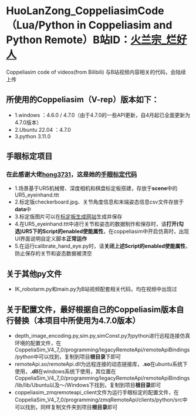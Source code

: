 # HuoLanZong_CoppeliasimCode（Lua/Python in Coppeliasim and Python Remote）B站ID：[火兰宗_烂好人](https://space.bilibili.com/253086292?spm_id_from=333.1007.0.0)
Coppeliasim code of videos(from Bilibili)
与B站视频内容相关的代码，会陆续上传
## 所使用的Coppeliasim（V-rep）版本如下：
* 1.windows ：4.6.0 / 4.7.0（由于4.7.0的一些API更新，自4月起已全面更新为4.7.0版本）
* 2.Ubuntu 22.04 ：4.7.0
* 3.python 3.11.0
## 手眼标定项目
### 在此感谢大佬[hong3731](https://blog.csdn.net/hong3731)，这是她的[手眼标定代码](https://github.com/hong3731/Handeyecalibration)
* 1.场景基于UR5机械臂、深度相机和棋盘标定板搭建，存放于**scene**中的UR5_eyeinhand.ttt
* 2.标定版checkerboard.jpg、关节角度信息和末端姿态信息csv文件存放于**data**中
* 3.标定版图片可以在[标定板生成网站](https://calib.io/pages/camera-calibration-pattern-generator)生成并保存
* 4.在UR5_eyeinhand.ttt中进行关节和姿态的数据制作和保存时，请**打开(勾选)UR5下的Script的enabled使能属性**，在coppeliasim中开启仿真时，出现UI界面说明自定义脚本**正常运作**
* 5.在运行calibrate_hand_eye.py时，请**关闭上述Script的enabled使能属性**，防止保存的关节和姿态数据被清空
## 关于其他py文件
* IK_robotarm.py和main.py为B站视频配套相关代码，均在视频中出现过
## 关于配置文件，最好根据自己的Coppeliasim版本自行替换（本项目中所使用为4.7.0版本）
* depth_image_encoding.py,sim.py,simConst.py为python进行远程连接仿真环境的配置文件，在CoppeliaSim_V4_7_0/programming/legacyRemoteApi/remoteApiBindings/python中可以找到，复制到项目**根目录**下即可
* remoteApi.so/remoteApi.dll为远程连接的动态链接库，**.so**在ubuntu系统下使用，**.dll**在windows系统下使用，其位置在CoppeliaSim_V4_7_0/programming/legacyRemoteApi/remoteApiBindings/lib/lib/Ubuntu以及～/Windows下找到，复制到项目**根目录**即可
* coppeliasim_zmqremoteapi_client文件为运行手眼标定的配置文件，在CoppeliaSim_V4_7_0/programming/zmqRemoteApi/clients/python/src中可以找到，同样复制文件夹到项目**根目录**即可
